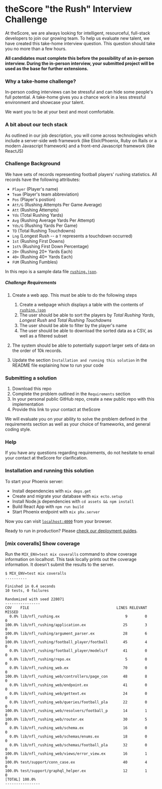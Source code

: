 # theScore "the Rush" Interview Challenge
At theScore, we are always looking for intelligent, resourceful, full-stack developers to join our growing team. To help us evaluate new talent, we have created this take-home interview question. This question should take you no more than a few hours.

**All candidates must complete this before the possibility of an in-person interview. During the in-person interview, your submitted project will be used as the base for further extensions.**

### Why a take-home challenge?
In-person coding interviews can be stressful and can hide some people's full potential. A take-home gives you a chance work in a less stressful environment and showcase your talent.

We want you to be at your best and most comfortable.

### A bit about our tech stack
As outlined in our job description, you will come across technologies which include a server-side web framework (like Elixir/Phoenix, Ruby on Rails or a modern Javascript framework) and a front-end Javascript framework (like ReactJS)

### Challenge Background
We have sets of records representing football players' rushing statistics. All records have the following attributes:
* `Player` (Player's name)
* `Team` (Player's team abbreviation)
* `Pos` (Player's postion)
* `Att/G` (Rushing Attempts Per Game Average)
* `Att` (Rushing Attempts)
* `Yds` (Total Rushing Yards)
* `Avg` (Rushing Average Yards Per Attempt)
* `Yds/G` (Rushing Yards Per Game)
* `TD` (Total Rushing Touchdowns)
* `Lng` (Longest Rush -- a `T` represents a touchdown occurred)
* `1st` (Rushing First Downs)
* `1st%` (Rushing First Down Percentage)
* `20+` (Rushing 20+ Yards Each)
* `40+` (Rushing 40+ Yards Each)
* `FUM` (Rushing Fumbles)

In this repo is a sample data file [`rushing.json`](/rushing.json).

##### Challenge Requirements
1. Create a web app. This must be able to do the following steps
    1. Create a webpage which displays a table with the contents of [`rushing.json`](/rushing.json)
    2. The user should be able to sort the players by _Total Rushing Yards_, _Longest Rush_ and _Total Rushing Touchdowns_
    3. The user should be able to filter by the player's name
    4. The user should be able to download the sorted data as a CSV, as well as a filtered subset
    
2. The system should be able to potentially support larger sets of data on the order of 10k records.

3. Update the section `Installation and running this solution` in the README file explaining how to run your code

### Submitting a solution
1. Download this repo
2. Complete the problem outlined in the `Requirements` section
3. In your personal public GitHub repo, create a new public repo with this implementation
4. Provide this link to your contact at theScore

We will evaluate you on your ability to solve the problem defined in the requirements section as well as your choice of frameworks, and general coding style.

### Help
If you have any questions regarding requirements, do not hesitate to email your contact at theScore for clarification.

### Installation and running this solution

To start your Phoenix server:

  * Install dependencies with `mix deps.get`
  * Create and migrate your database with `mix ecto.setup`
  * Install Node.js dependencies with `cd assets && npm install`
  * Build React App with `npm run build`
  * Start Phoenix endpoint with `mix phx.server`

Now you can visit [`localhost:4000`](http://localhost:4000) from your browser.

Ready to run in production? Please [check our deployment guides](https://hexdocs.pm/phoenix/deployment.html).

### [mix coveralls] Show coverage

Run the `MIX_ENV=test mix coveralls` command to show coverage information on localhost.
This task locally prints out the coverage information. It doesn't submit the results to the server.

```Shell
$ MIX_ENV=test mix coveralls
..........

Finished in 0.4 seconds
10 tests, 0 failures

Randomized with seed 228071
----------------
COV    FILE                                        LINES RELEVANT   MISSED
  0.0% lib/nfl_rushing.ex                              9        0        0
100.0% lib/nfl_rushing/application.ex                 25        3        0
100.0% lib/nfl_rushing/argument_parser.ex             28        6        0
100.0% lib/nfl_rushing/football_player/football       45        4        0
  0.0% lib/nfl_rushing/football_player/models/f       41        0        0
  0.0% lib/nfl_rushing/repo.ex                         5        0        0
  0.0% lib/nfl_rushing_web.ex                         70        0        0
100.0% lib/nfl_rushing_web/controllers/page_con       48        8        0
  0.0% lib/nfl_rushing_web/endpoint.ex                41        0        0
  0.0% lib/nfl_rushing_web/gettext.ex                 24        0        0
  0.0% lib/nfl_rushing_web/queries/football_pla       22        0        0
100.0% lib/nfl_rushing_web/resolvers/football_p       14        1        0
100.0% lib/nfl_rushing_web/router.ex                  30        5        0
  0.0% lib/nfl_rushing_web/schema.ex                  16        0        0
  0.0% lib/nfl_rushing_web/schemas/enums.ex           18        0        0
  0.0% lib/nfl_rushing_web/schemas/football_pla       32        0        0
100.0% lib/nfl_rushing_web/views/error_view.ex        16        1        0
100.0% test/support/conn_case.ex                      40        4        0
100.0% test/support/graphql_helper.ex                 12        1        0
[TOTAL] 100.0%
----------------
```
